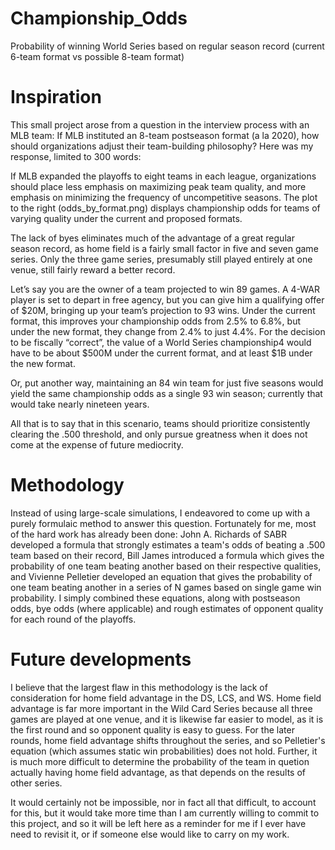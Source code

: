 # Championship_Odds
Probability of winning World Series based on regular season record (current 6-team format vs possible 8-team format)

# Inspiration
This small project arose from a question in the interview process with an MLB team: If MLB instituted an 8-team postseason format (a la 2020), how should organizations adjust their team-building philosophy? Here was my response, limited to 300 words:

If MLB expanded the playoffs to eight teams in each league, organizations should place less emphasis on maximizing peak team quality, and more emphasis on minimizing the frequency of uncompetitive seasons. The plot to the right (odds_by_format.png) displays championship odds for teams of varying quality under the current and proposed formats.

The lack of byes eliminates much of the advantage of a great regular season record, as home field is a fairly small factor in five and seven game series. Only the three game series, presumably still played entirely at one venue, still fairly reward a better record.

Let’s say you are the owner of a team projected to win 89 games. A 4-WAR player is set to depart in free agency, but you can give him a qualifying offer of $20M, bringing up your team’s projection to 93 wins. Under the current format, this improves your championship odds from 2.5% to 6.8%, but under the new format, they change from 2.4% to just 4.4%. For the decision to be fiscally “correct”, the value of a World Series championship4 would have to be about $500M under the current format, and at least $1B under the new format. 

Or, put another way, maintaining an 84 win team for just five seasons would yield the same championship odds as a single 93 win season; currently that would take nearly nineteen years.

All that is to say that in this scenario, teams should prioritize consistently clearing the .500 threshold, and only pursue greatness when it does not come at the expense of future mediocrity.

# Methodology
Instead of using large-scale simulations, I endeavored to come up with a purely formulaic method to answer this question. Fortunately for me, most of the hard work has already been done: John A. Richards of SABR developed a formula that strongly estimates a team's odds of beating a .500 team based on their record, Bill James introduced a formula which gives the probability of one team beating another based on their respective qualities, and Vivienne Pelletier developed an equation that gives the probability of one team beating another in a series of N games based on single game win probability. I simply combined these equations, along with postseason odds, bye odds (where applicable) and rough estimates of opponent quality for each round of the playoffs.

# Future developments
I believe that the largest flaw in this methodology is the lack of consideration for home field advantage in the DS, LCS, and WS. Home field advantage is far more important in the Wild Card Series because all three games are played at one venue, and it is likewise far easier to model, as it is the first round and so opponent quality is easy to guess. For the later rounds, home field advantage shifts throughout the series, and so Pelletier's equation (which assumes static win probabilities) does not hold. Further, it is much more difficult to determine the probability of the team in quetion actually having home field advantage, as that depends on the results of other series.

It would certainly not be impossible, nor in fact all that difficult, to account for this, but it would take more time than I am currently willing to commit to this project, and so it will be left here as a reminder for me if I ever have need to revisit it, or if someone else would like to carry on my work.
